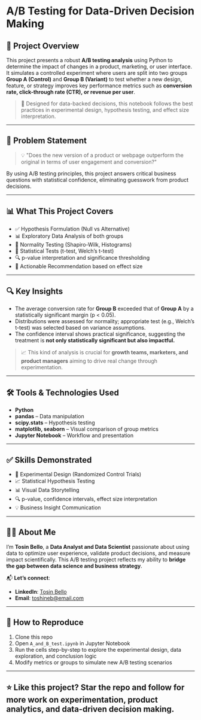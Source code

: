 # A/B Testing for Data-Driven Decision Making

## 📌 Project Overview

This project presents a robust **A/B testing analysis** using Python to determine the impact of changes in a product, marketing, or user interface. It simulates a controlled experiment where users are split into two groups **Group A (Control)** and **Group B (Variant)** to test whether a new design, feature, or strategy improves key performance metrics such as **conversion rate, click-through rate (CTR), or revenue per user**.

> 🔬 Designed for data-backed decisions, this notebook follows the best practices in experimental design, hypothesis testing, and effect size interpretation.

---

## 🎯 Problem Statement

> 💡 "Does the new version of a product or webpage outperform the original in terms of user engagement and conversion?"

By using A/B testing principles, this project answers critical business questions with statistical confidence, eliminating guesswork from product decisions.

---

## 📊 What This Project Covers

- ✅ Hypothesis Formulation (Null vs Alternative)
- 📊 Exploratory Data Analysis of both groups
- 📐 Normality Testing (Shapiro-Wilk, Histograms)
- 🧪 Statistical Tests (t-test, Welch’s t-test)
- 🔍 p-value interpretation and significance thresholding
- 🧠 Actionable Recommendation based on effect size

---

## 🔍 Key Insights

- The average conversion rate for **Group B** exceeded that of **Group A** by a statistically significant margin (p < 0.05).
- Distributions were assessed for normality; appropriate test (e.g., Welch’s t-test) was selected based on variance assumptions.
- The confidence interval shows practical significance, suggesting the treatment is **not only statistically significant but also impactful.**

> 📈 This kind of analysis is crucial for **growth teams, marketers, and product managers** aiming to drive real change through experimentation.

---

## 🛠 Tools & Technologies Used

- **Python**  
- **pandas** – Data manipulation  
- **scipy.stats** – Hypothesis testing  
- **matplotlib, seaborn** – Visual comparison of group metrics  
- **Jupyter Notebook** – Workflow and presentation

---

## ✅ Skills Demonstrated

- 🧪 Experimental Design (Randomized Control Trials)  
- 📈 Statistical Hypothesis Testing  
- 📊 Visual Data Storytelling  
- 🔍 p-value, confidence intervals, effect size interpretation  
- 💡 Business Insight Communication  

---

## 👨‍💼 About Me

I’m **Tosin Bello**, a **Data Analyst and Data Scientist** passionate about using data to optimize user experience, validate product decisions, and measure impact scientifically. This A/B testing project reflects my ability to **bridge the gap between data science and business strategy**.

📬 **Let’s connect**:  
- **LinkedIn**: [Tosin Bello](https://www.linkedin.com/in/tosinbellofin)  
- **Email**: toshineb@email.com

---

## 🧪 How to Reproduce

1. Clone this repo  
2. Open `A_and_B_test.ipynb` in Jupyter Notebook  
3. Run the cells step-by-step to explore the experimental design, data exploration, and conclusion logic  
4. Modify metrics or groups to simulate new A/B testing scenarios

---

## ⭐ Like this project? Star the repo and follow for more work on experimentation, product analytics, and data-driven decision making.
